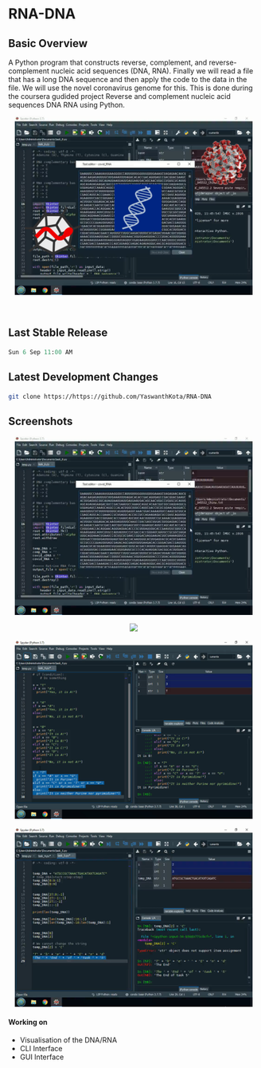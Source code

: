 # RNA-DNA
## Basic Overview

A Python program that constructs reverse, complement, and reverse-complement nucleic acid sequences (DNA, RNA). Finally we will read a file that has a long DNA sequence and then apply the code to the data in the file. We will use the novel coronavirus genome for this. This is done during the coursera gudided project Reverse and complement nucleic acid sequences DNA RNA using Python.
<p align="center"><img width=95% src="https://github.com/YaswanthKota/RNA-DNA/blob/master/00.png"></p>

<br>


## Last Stable Release
```python
Sun 6 Sep 11:00 AM
```

## Latest Development Changes
```bash
git clone https://https://github.com/YaswanthKota/RNA-DNA
```

## Screenshots
<p align="center"><img width=95% src="https://github.com/YaswanthKota/RNA-DNA/blob/master/01.png"></p>
<p align="center"><img width=95% src="https://github.com/YaswanthKota/RNA-DNA/blob/master/03.png"></p>
<p align="center"><img width=95% src="https://github.com/YaswanthKota/RNA-DNA/blob/master/04.png"></p>
<p align="center"><img width=95% src="https://github.com/YaswanthKota/RNA-DNA/blob/master/05.png"></p>


#### Working on 
- Visualisation of the DNA/RNA
- CLI Interface 
- GUI Interface
